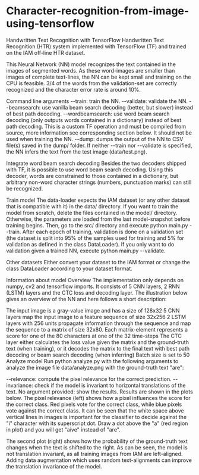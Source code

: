 # Character-recognition-from-image-using-tensorflow
Handwritten Text Recognition with TensorFlow
Handwritten Text Recognition (HTR) system implemented with TensorFlow (TF) and trained on the IAM off-line HTR dataset.

This Neural Network (NN) model recognizes the text contained in the images of segmented words. As these word-images are smaller than images of complete text-lines, the NN can be kept small and training on the CPU is feasible. 3/4 of the words from the validation-set are correctly recognized and the character error rate is around 10%.

Command line arguments
--train: train the NN.
--validate: validate the NN.
--beamsearch: use vanilla beam search decoding (better, but slower) instead of best path decoding.
--wordbeamsearch: use word beam search decoding (only outputs words contained in a dictionary) instead of best path decoding. This is a custom TF operation and must be compiled from source, more information see corresponding section below. It should not be used when training the NN.
--dump: dumps the output of the NN to CSV file(s) saved in the dump/ folder.
If neither --train nor --validate is specified, the NN infers the text from the test image (data/test.png).

Integrate word beam search decoding
Besides the two decoders shipped with TF, it is possible to use word beam search decoding. Using this decoder, words are constrained to those contained in a dictionary, but arbitrary non-word character strings (numbers, punctuation marks) can still be recognized.

Train model
The data-loader expects the IAM dataset (or any other dataset that is compatible with it) in the data/ directory. If you want to train the model from scratch, delete the files contained in the model/ directory. Otherwise, the parameters are loaded from the last model-snapshot before training begins. Then, go to the src/ directory and execute python main.py --train. After each epoch of training, validation is done on a validation set (the dataset is split into 95% of the samples used for training and 5% for validation as defined in the class DataLoader). If you only want to do validation given a trained NN, execute python main.py --validate.

Other datasets
Either convert your dataset to the IAM format or change the class DataLoader according to your dataset format.

Information about model
Overview
The implementation only depends on numpy, cv2 and tensorflow imports. It consists of 5 CNN layers, 2 RNN (LSTM) layers and the CTC loss and decoding layer. The illustration below gives an overview of the NN and here follows a short description:

The input image is a gray-value image and has a size of 128x32
5 CNN layers map the input image to a feature sequence of size 32x256
2 LSTM layers with 256 units propagate information through the sequence and map the sequence to a matrix of size 32x80. Each matrix-element represents a score for one of the 80 characters at one of the 32 time-steps
The CTC layer either calculates the loss value given the matrix and the ground-truth text (when training), or it decodes the matrix to the final text with best path decoding or beam search decoding (when inferring)
Batch size is set to 50
Analyze model
Run python analyze.py with the following arguments to analyze the image file data/analyze.png with the ground-truth text "are":

--relevance: compute the pixel relevance for the correct prediction.
--invariance: check if the model is invariant to horizontal translations of the text.
No argument provided: show the results.
Results are shown in the plots below. The pixel relevance (left) shows how a pixel influences the score for the correct class. Red pixels vote for the correct class, while blue pixels vote against the correct class. It can be seen that the white space above vertical lines in images is important for the classifier to decide against the "i" character with its superscript dot. Draw a dot above the "a" (red region in plot) and you will get "aive" instead of "are".

The second plot (right) shows how the probability of the ground-truth text changes when the text is shifted to the right. As can be seen, the model is not translation invariant, as all training images from IAM are left-aligned. Adding data augmentation which uses random text-alignments can improve the translation invariance of the model.
